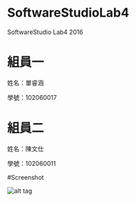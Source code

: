 ﻿# SoftwareStudioLab4
SoftwareStudio Lab4 2016

# 組員一

姓名：單睿涵

學號：102060017

# 組員二

姓名：陳文仕

學號：102060011

#Screenshot

![alt tag](/csc.png)